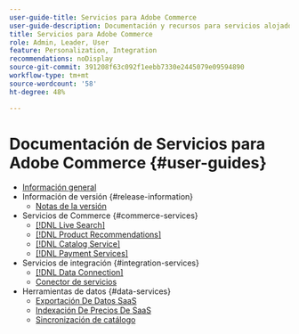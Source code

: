 ```yaml
---
user-guide-title: Servicios para Adobe Commerce
user-guide-description: Documentación y recursos para servicios alojados que proporcionan funcionalidades ampliadas a Adobe Commerce y Magento Open Source.
title: Servicios para Adobe Commerce
role: Admin, Leader, User
feature: Personalization, Integration
recommendations: noDisplay
source-git-commit: 391208f63c092f1eebb7330e2445079e09594890
workflow-type: tm+mt
source-wordcount: '58'
ht-degree: 48%

---
```


# Documentación de Servicios para Adobe Commerce {#user-guides}

- [Información general](home.md)
- Información de versión {#release-information}
   - [Notas de la versión](/help/landing/release-notes-all.md)
- Servicios de Commerce {#commerce-services}
   - [[!DNL Live Search]](https://experienceleague.adobe.com/en/docs/commerce-merchant-services/live-search/overview)
   - [[!DNL Product Recommendations]](https://experienceleague.adobe.com/en/docs/commerce-merchant-services/product-recommendations/guide-overview)
   - [[!DNL Catalog Service]](https://experienceleague.adobe.com/en/docs/commerce-merchant-services/catalog-service/guide-overview)
   - [[!DNL Payment Services]](https://experienceleague.adobe.com/en/docs/commerce-merchant-services/payment-services/guide-overview)
- Servicios de integración {#integration-services}
   - [[!DNL Data Connection]](https://experienceleague.adobe.com/en/docs/commerce-merchant-services/data-connection/overview)
   - [Conector de servicios](/help/landing/saas.md)
- Herramientas de datos {#data-services}
   - [Exportación De Datos SaaS](https://experienceleague.adobe.com/en/docs/commerce-merchant-services/saas-data-export/overview)
   - [Indexación De Precios De SaaS](https://experienceleague.adobe.com/en/docs/commerce-merchant-services/price-indexer/price-indexing)
   - [Sincronización de catálogo](/help/landing/catalog-sync.md)





